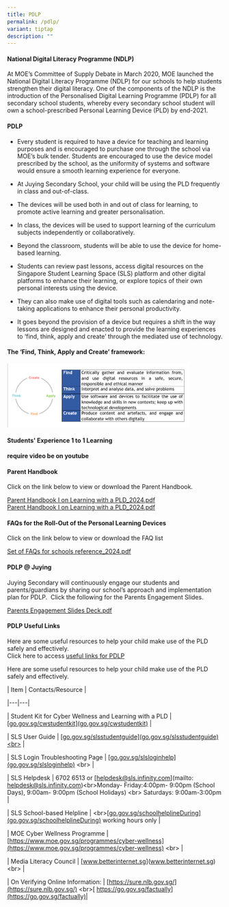 ```yaml
---
title: PDLP
permalink: /pdlp/
variant: tiptap
description: ""
---
```

<h4><strong>National Digital Literacy Programme (NDLP)</strong></h4>
<p>At MOE’s Committee of Supply Debate in March 2020, MOE launched the National
Digital Literacy&nbsp;Programme&nbsp;(NDLP) for our schools to help students
strengthen their digital literacy. One of the components of the NDLP is
the introduction of the&nbsp;Personalised&nbsp;Digital Learning&nbsp;Programme&nbsp;(PDLP)
for all secondary school students, whereby every secondary school student
will own a school-prescribed Personal Learning Device (PLD) by end-2021.</p>
<h4><strong>PDLP</strong></h4>
<ul data-tight="true" class="tight">
<li>
<p>Every student is required to have a device for teaching and learning purposes
and is encouraged to purchase one through the school via MOE’s bulk tender.
Students are encouraged to use the device model prescribed by the school,
as the uniformity of systems and software would ensure a smooth learning
experience for everyone.</p>
</li>
<li>
<p>At Juying Secondary School, your child will be using the PLD frequently
in class and out-of-class.</p>
</li>
<li>
<p>The devices will be used both in and out of class for learning, to promote
active learning and greater personalisation.</p>
</li>
<li>
<p>In class, the devices will be used to support learning of the curriculum
subjects independently or collaboratively.</p>
</li>
<li>
<p>Beyond the classroom, students will be able to use the device for home-based
learning.</p>
</li>
<li>
<p>Students can review past lessons, access digital resources on the Singapore
Student Learning Space (SLS) platform and other digital platforms to enhance
their learning, or explore topics of their own personal interests using
the device.</p>
</li>
<li>
<p>They can also make use of digital tools such as calendaring and note-taking
applications to enhance their personal productivity.</p>
</li>
<li>
<p>It goes beyond the provision of a device but requires a shift in the way
lessons are designed and enacted to provide the learning experiences to
‘find, think, apply and create’ through the mediated use of technology.</p>
</li>
</ul>
<h4><strong>The ‘Find, Think, Apply and Create’ framework:</strong></h4>
<div class="isomer-image-wrapper">
<img style="width:85%" height="auto" width="100%" src="/images/pdlp1.jpg">
</div>
<h4><strong>Students' Experience 1 to 1 Learning</strong></h4>
<p><strong>require video be on youtube</strong>
</p>
<h4><strong>Parent Handbook</strong></h4>
<p>Click on the link below to view or download the Parent Handbook.</p>
<p><a href="/files/IP2___Parent_Handbook__I__2024_FINAL.pdf" rel="noopener noreferrer nofollow" target="_blank">Parent Handbook I on Learning with a PLD_2024.pdf</a> 
<br><a href="/files/IP3___Parent_Handbook__II__2024_FINAL.pdf" rel="noopener noreferrer nofollow" target="_blank">Parent Handbook I on Learning with a PLD_2024.pdf</a>
</p>
<h4><strong>FAQs for the Roll-Out of the Personal Learning Devices</strong></h4>
<p>Click on the link below to view or download the FAQ list</p>
<p><a href="/files/set of faqs for schools reference_2023.pdf" rel="noopener noreferrer nofollow" target="_blank">Set of FAQs for schools reference_2024.pdf</a>
</p>
<h4><strong>PDLP @ Juying</strong></h4>
<p>Juying Secondary will continuously engage our students and parents/guardians
by sharing our school’s&nbsp;approach and implementation plan for PDLP.&nbsp;
Click the following for the Parents Engagement Slides.</p>
<p><a href="/files/Parent%20Engagement%20Deck.pdf" rel="noopener noreferrer nofollow" target="_blank">Parents Engagement Slides Deck.pdf</a>
</p>
<h4><strong>PDLP Useful Links</strong></h4>
<p>Here are some useful resources to help your child make use of the PLD
safely and effectively.
<br>Click here to access&nbsp;<a href="/programmes/personalised-digital-learning-programme-pdlp/pdlp-useful-links" rel="noopener noreferrer nofollow" target="_blank">useful links for PDLP</a>
</p>
<p></p>
<p>Here are some useful resources to help your child make use of the PLD
safely and effectively.</p>
<p>| Item | Contacts/Resource |</p>
<p>|---|---|</p>
<p>| Student Kit for Cyber Wellness and Learning with a PLD | [<a href="http://go.gov.sg/cwstudentkit](go.gov.sg/cwstudentkit)" rel="noopener noreferrer nofollow" target="_blank">go.gov.sg/cwstudentkit](go.gov.sg/cwstudentkit)</a> |</p>
<p>| SLS User Guide | [<a href="http://go.gov.sg/slsstudentguide](go.gov.sg/slsstudentguide)<br>" rel="noopener noreferrer nofollow" target="_blank">go.gov.sg/slsstudentguide](go.gov.sg/slsstudentguide)&lt;br&gt;</a> |</p>
<p>| SLS Login Troubleshooting Page | [<a href="http://go.gov.sg/slsloginhelp](go.gov.sg/slsloginhelp)" rel="noopener noreferrer nofollow" target="_blank">go.gov.sg/slsloginhelp](go.gov.sg/slsloginhelp)</a> &lt;br&gt;
|</p>
<p>| SLS Helpdesk | 6702 6513 or [<a href="mailto:helpdesk@sls.infinity.com" rel="noopener noreferrer nofollow" target="_blank">helpdesk@sls.infinity.com</a>](mailto:
<a href="mailto:helpdesk@sls.infinity.com" rel="noopener noreferrer nofollow" target="_blank">helpdesk@sls.infinity.com</a>)&lt;br&gt;Monday- Friday:4:00pm- 9:00pm
(School Days), 9:00am- 9:00pm (School Holidays) &lt;br&gt; Saturdays: 9:00am-3:00pm
|</p>
<p>| SLS School-based Helpline | &lt;br&gt;[<a href="http://go.gov.sg/schoolhelplineDuring](go.gov.sg/schoolhelplineDuring)" rel="noopener noreferrer nofollow" target="_blank">go.gov.sg/schoolhelplineDuring](go.gov.sg/schoolhelplineDuring)</a> working
hours only |</p>
<p>| MOE Cyber Wellness Programme | [<a href="https://www.moe.gov.sg/programmes/cyber-wellness](https://www.moe.gov.sg/programmes/cyber-wellness)" rel="noopener noreferrer nofollow" target="_blank">https://www.moe.gov.sg/programmes/cyber-wellness](https://www.moe.gov.sg/programmes/cyber-wellness)</a> &lt;br&gt;
|</p>
<p>| Media Literacy Council | [<a href="http://www.betterinternet.sg" rel="noopener noreferrer nofollow" target="_blank">www.betterinternet.sg</a>](<a href="http://www.betterinternet.sg" rel="noopener noreferrer nofollow" target="_blank">www.betterinternet.sg</a>)
&lt;br&gt; |</p>
<p>| On Verifying Online Information: | [<a href="https://sure.nlb.gov.sg/](https://sure.nlb.gov.sg/)" rel="noopener noreferrer nofollow" target="_blank">https://sure.nlb.gov.sg/](https://sure.nlb.gov.sg/)</a> &lt;br&gt;[
<a href="https://go.gov.sg/factually](https://go.gov.sg/factually)" rel="noopener noreferrer nofollow" target="_blank">https://go.gov.sg/factually](https://go.gov.sg/factually)</a>|</p>
<p></p>
<p></p>
<p></p>
<p></p>
<h4></h4>
<p>
<br>
<br>
<br>
</p>
<p>
<br>
</p>
<p>
<br>
<br>
<br>
</p>